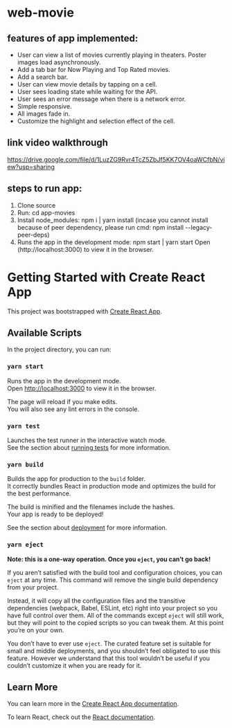 # web-movie

## features of app implemented:

- User can view a list of movies currently playing in theaters. Poster images load asynchronously.
- Add a tab bar for Now Playing and Top Rated movies.
- Add a search bar.
- User can view movie details by tapping on a cell.
- User sees loading state while waiting for the API.
- User sees an error message when there is a network error.
- Simple responsive.
- All images fade in.
- Customize the highlight and selection effect of the cell.

## link video walkthrough

https://drive.google.com/file/d/1LuzZG9Rvr4TcZ5ZbJf5KK7OV4oaWCfbN/view?usp=sharing

## steps to run app:

1. Clone source
2. Run: cd app-movies
3. Install node_modules: npm i | yarn install
   (incase you cannot install because of peer dependency, please run cmd: npm install --legacy-peer-deps)
5. Runs the app in the development mode: npm start | yarn start
   Open (http://localhost:3000) to view it in the browser.

# Getting Started with Create React App

This project was bootstrapped with [Create React App](https://github.com/facebook/create-react-app).

## Available Scripts

In the project directory, you can run:

### `yarn start`

Runs the app in the development mode.\
Open [http://localhost:3000](http://localhost:3000) to view it in the browser.

The page will reload if you make edits.\
You will also see any lint errors in the console.

### `yarn test`

Launches the test runner in the interactive watch mode.\
See the section about [running tests](https://facebook.github.io/create-react-app/docs/running-tests) for more information.

### `yarn build`

Builds the app for production to the `build` folder.\
It correctly bundles React in production mode and optimizes the build for the best performance.

The build is minified and the filenames include the hashes.\
Your app is ready to be deployed!

See the section about [deployment](https://facebook.github.io/create-react-app/docs/deployment) for more information.

### `yarn eject`

**Note: this is a one-way operation. Once you `eject`, you can’t go back!**

If you aren’t satisfied with the build tool and configuration choices, you can `eject` at any time. This command will remove the single build dependency from your project.

Instead, it will copy all the configuration files and the transitive dependencies (webpack, Babel, ESLint, etc) right into your project so you have full control over them. All of the commands except `eject` will still work, but they will point to the copied scripts so you can tweak them. At this point you’re on your own.

You don’t have to ever use `eject`. The curated feature set is suitable for small and middle deployments, and you shouldn’t feel obligated to use this feature. However we understand that this tool wouldn’t be useful if you couldn’t customize it when you are ready for it.

## Learn More

You can learn more in the [Create React App documentation](https://facebook.github.io/create-react-app/docs/getting-started).

To learn React, check out the [React documentation](https://reactjs.org/).
